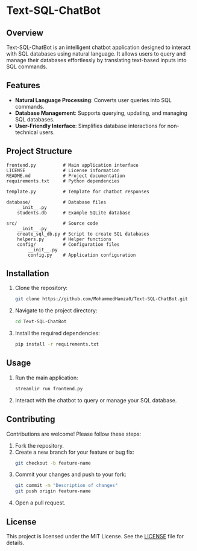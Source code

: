 # Text-SQL-ChatBot

## Overview
Text-SQL-ChatBot is an intelligent chatbot application designed to interact with SQL databases using natural language. It allows users to query and manage their databases effortlessly by translating text-based inputs into SQL commands.

## Features
- **Natural Language Processing**: Converts user queries into SQL commands.
- **Database Management**: Supports querying, updating, and managing SQL databases.
- **User-Friendly Interface**: Simplifies database interactions for non-technical users.

## Project Structure
```
frontend.py          # Main application interface
LICENSE              # License information
README.md            # Project documentation
requirements.txt     # Python dependencies

template.py          # Template for chatbot responses

database/            # Database files
    __init__.py
    students.db      # Example SQLite database

src/                 # Source code
    __init__.py
    create_sql_db.py # Script to create SQL databases
    helpers.py       # Helper functions
    config/          # Configuration files
        __init__.py
        config.py    # Application configuration
```

## Installation
1. Clone the repository:
   ```bash
   git clone https://github.com/MohammedHamza0/Text-SQL-ChatBot.git
   ```
2. Navigate to the project directory:
   ```bash
   cd Text-SQL-ChatBot
   ```
3. Install the required dependencies:
   ```bash
   pip install -r requirements.txt
   ```

## Usage
1. Run the main application:
   ```bash
   streamlir run frontend.py
   ```
2. Interact with the chatbot to query or manage your SQL database.

## Contributing
Contributions are welcome! Please follow these steps:
1. Fork the repository.
2. Create a new branch for your feature or bug fix:
   ```bash
   git checkout -b feature-name
   ```
3. Commit your changes and push to your fork:
   ```bash
   git commit -m "Description of changes"
   git push origin feature-name
   ```
4. Open a pull request.

## License
This project is licensed under the MIT License. See the [LICENSE](LICENSE) file for details.
